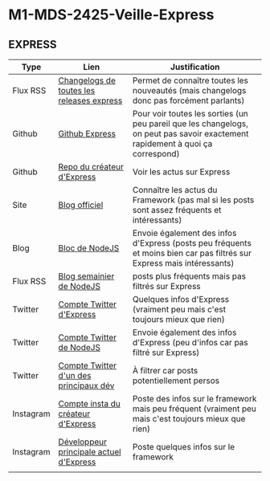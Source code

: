 # M1-MDS-2425-Veille-Express

## EXPRESS

|Type|Lien|Justification|
|----|----|-------------|
|Flux RSS|[Changelogs de toutes les releases express](https://github.com/strongloop/express/releases.atom)|Permet de connaître toutes les nouveautés (mais changelogs donc pas forcément parlants)|
|Github|[Github Express](https://github.com/expressjs/express)|Pour voir toutes les sorties (un peu pareil que les changelogs, on peut pas savoir exactement rapidement à quoi ça correspond)|
|Github|[Repo du créateur d'Express](https://github.com/tj/express-configuration)|Voir les actus sur Express|
|Site|[Blog officiel](https://expressjs.com/en/blog/posts.html)|Connaître les actus du Framework (pas mal si les posts sont assez fréquents et intéressants)|
|Blog|[Bloc de NodeJS](http://blog.nodejs.org/feed/)|Envoie également des infos d'Express (posts peu fréquents et moins bien car pas filtrés sur Express mais intéressants)|
|Flux RSS|[Blog semainier de NodeJS](http://nodeweekly.com/rss/1j9a0ll9)|posts plus fréquents mais pas filtrés sur Express|
|Twitter|[Compte Twitter d'Express](https://x.com/UseExpressJS)|Quelques infos d'Express (vraiment peu mais c'est toujours mieux que rien)|
|Twitter|[Compte Twitter de NodeJS](https://x.com/nodejs)|Envoie également des infos d'Express (peu d'infos car pas filtré sur Express)|
|Twitter|[Compte Twitter d'un des principaux dév](https://x.com/BenjaminSternthal)|À filtrer car posts potentiellement persos|
|Instagram|[Compte insta du créateur d'Express](https://www.instagram.com/tjholowaychuk/?hl=fr)|Poste des infos sur le framework mais peu fréquent (vraiment peu mais c'est toujours mieux que rien)|
|Instagram|[Développeur principale actuel d'Express](https://www.instagram.com/theexpressjs/?hl=fr)|Poste quelques infos sur le framework|
||||
